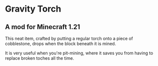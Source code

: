 # Gravity Torch

## A mod for Minecraft 1.21

This neat item, crafted by putting a regular torch onto a piece of cobblestone, drops when the block beneath it is mined.

It is very useful when you're pit-mining, where it saves you from having to replace broken toches all the time.

